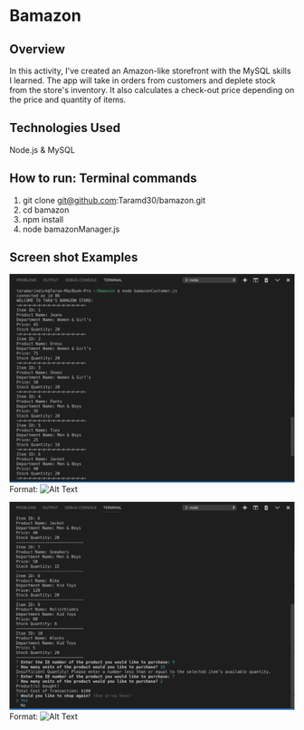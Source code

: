 # Bamazon

## Overview
In this activity, I've created an Amazon-like storefront with the MySQL skills I learned. The app will take in orders from customers and deplete stock from the store's inventory. It also calculates a check-out price depending on the price and quantity of items.

## Technologies Used
Node.js & MySQL

## How to run: Terminal commands
1. git clone git@github.com:Taramd30/bamazon.git
2. cd bamazon
3. npm install
4. node bamazonManager.js

## Screen shot Examples

![GitHub Logo](/images/bamazon1.png)
Format: ![Alt Text](url)

![GitHub Logo](/images/bamazon2.png)
Format: ![Alt Text](url)
